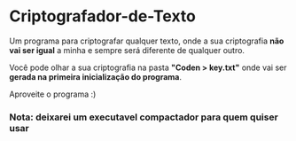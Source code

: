 <h1><b>Criptografador-de-Texto</b></h1>

Um programa para criptografar qualquer texto, onde a sua criptografia <b>não vai ser igual</b> a minha e sempre será diferente de qualquer outro.

Você pode olhar a sua criptografia na pasta <b>"Coden > key.txt"</b> onde vai ser <b>gerada na primeira inicialização do programa</b>.

Aproveite o programa :)

### Nota: deixarei um executavel compactador para quem quiser usar
